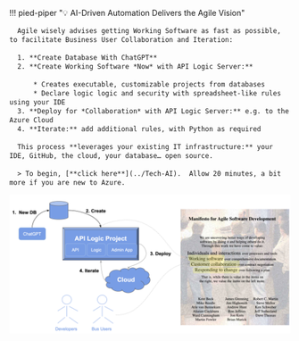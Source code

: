 <style>
.md-typeset h1 {
    display: none;
  }
</style>

!!! pied-piper ":bulb: AI-Driven Automation Delivers the Agile Vision"

      Agile wisely advises getting Working Software as fast as possible, to facilitate Business User Collaboration and Iteration:

      1. **Create Database With ChatGPT**
      2. **Create Working Software *Now* with API Logic Server:**

          * Creates executable, customizable projects from databases
          * Declare logic logic and security with spreadsheet-like rules using your IDE
      3. **Deploy for *Collaboration* with API Logic Server:** e.g. to the Azure Cloud
      4. **Iterate:** add additional rules, with Python as required

      This process **leverages your existing IT infrastructure:** your IDE, GitHub, the cloud, your database… open source.

      > To begin, [**click here**](../Tech-AI).  Allow 20 minutes, a bit more if you are new to Azure.

![ai-driven-automation](images/ai-driven-automation/ai-driven-automation-no-title.png)
